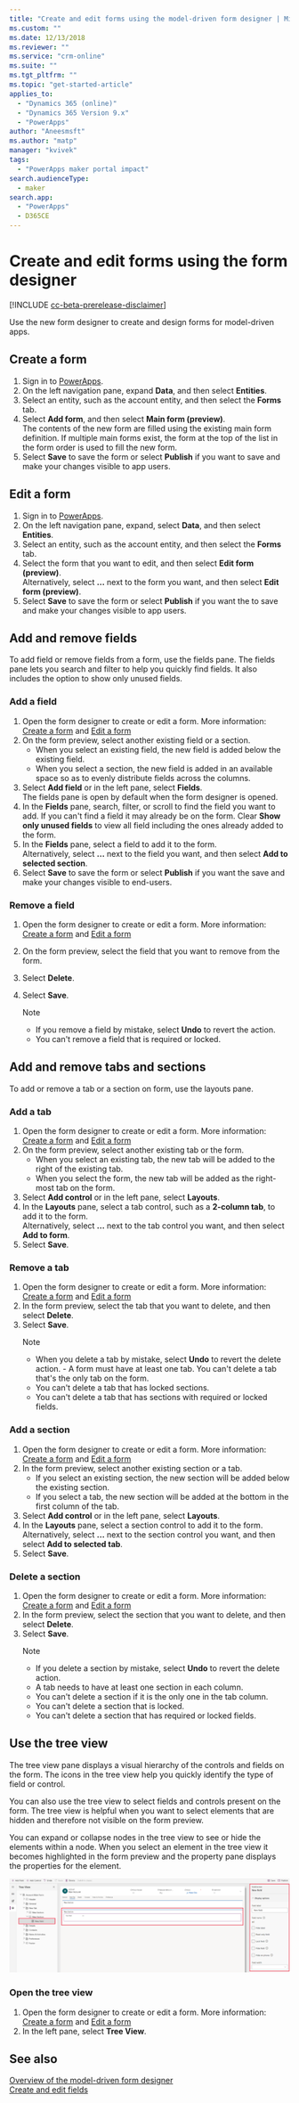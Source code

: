 ```yaml
---
title: "Create and edit forms using the model-driven form designer | MicrosoftDocs"
ms.custom: ""
ms.date: 12/13/2018
ms.reviewer: ""
ms.service: "crm-online"
ms.suite: ""
ms.tgt_pltfrm: ""
ms.topic: "get-started-article"
applies_to: 
  - "Dynamics 365 (online)"
  - "Dynamics 365 Version 9.x"
  - "PowerApps"
author: "Aneesmsft"
ms.author: "matp"
manager: "kvivek"
tags: 
  - "PowerApps maker portal impact"
search.audienceType: 
  - maker
search.app: 
  - "PowerApps"
  - D365CE
---
```


# Create and edit forms using the form designer 
[!INCLUDE [cc-beta-prerelease-disclaimer](../../includes/cc-beta-prerelease-disclaimer.md)]

Use the new form designer to create and design forms for model-driven apps.

## Create a form 
1. Sign in to [PowerApps](https://web.powerapps.com/?utm_source=padocs&utm_medium=linkinadoc&utm_campaign=referralsfromdoc). 
2. On the left navigation pane, expand **Data**, and then select **Entities**. 
3. Select an entity, such as the account entity, and then select the **Forms** tab. 
4. Select **Add form**, and then select **Main form (preview)**.     
    The contents of the new form are filled using the existing main form definition. If multiple main forms exist, the form at the top of the list in the form order is used to fill the new form. 
5. Select **Save** to save the form or select **Publish** if you want to save and make your changes visible to app users.  

## Edit a form 
1. Sign in to [PowerApps](https://web.powerapps.com/?utm_source=padocs&utm_medium=linkinadoc&utm_campaign=referralsfromdoc). 
2. On the left navigation pane, expand, select **Data**, and then select **Entities**. 
3. Select an entity, such as the account entity, and then select the **Forms** tab.
4. Select the form that you want to edit, and then select **Edit form (preview)**.  
   Alternatively, select **...** next to the form you want, and then select **Edit form (preview)**. 
5. Select **Save** to save the form or select **Publish** if you want the to save and make your changes visible to app users. 

## Add and remove fields 
To add field or remove fields from a form, use the fields pane. The fields pane lets you search and filter to help you quickly find fields. It also includes the option to show only unused fields. 

### Add a field
1. Open the form designer to create or edit a form. More information: [Create a form](#create-a-form) and [Edit a form](#edit-a-form)
2. On the form preview, select another existing field or a section. 
    - When you select an existing field, the new field is added below the existing field. 
    - When you select a section, the new field is added in an available space so as to evenly distribute fields across the columns. 
3. Select **Add field** or in the left pane, select **Fields**.  
   The fields pane is open by default when the form designer is opened. 
4. In the **Fields** pane, search, filter, or scroll to find the field you want to add. 
   If you can't find a field it may already be on the form. Clear **Show only unused fields** to view all field including the ones already added to the form. 
5. In the **Fields** pane, select a field to add it to the form. <br />
   Alternatively, select **...** next to the field you want, and then select **Add to selected section**. 
6. Select **Save** to save the form or select **Publish** if you want the save and make your changes visible to end-users. 

### Remove a field
1. Open the form designer to create or edit a form. More information: [Create a form](#create-a-form) and [Edit a form](#edit-a-form)
2. On the form preview, select the field that you want to remove from the form. 
3. Select **Delete**. <br />
4. Select **Save**. 

    > [!NOTE]
    >   -  If you remove a field by mistake, select **Undo** to revert the action. 
    >   -  You can't remove a field that is required or locked. 

## Add and remove tabs and sections 
To add or remove a tab or a section on form, use the layouts pane. 

### Add a tab
1. Open the form designer to create or edit a form. More information: [Create a form](#create-a-form) and [Edit a form](#edit-a-form) 
2. On the form preview, select another existing tab or the form. 
    - When you select an existing tab, the new tab will be added to the right of the existing tab. 
    - When you select the form, the new tab will be added as the right-most tab on the form. 
3. Select **Add control** or in the left pane, select **Layouts**.  
4. In the **Layouts** pane, select a tab control, such as a **2-column tab**, to add it to the form. <br />
   Alternatively, select **...** next to the tab control you want, and then select **Add to form**.  
5. Select **Save**. 


### Remove a tab
1. Open the form designer to create or edit a form. More information: [Create a form](#create-a-form) and [Edit a form](#edit-a-form)
2. In the form preview, select the tab that you want to delete, and then select **Delete**. 
3. Select **Save**. 
    > [!NOTE]
    >    - When you delete a tab by mistake, select **Undo** to revert the delete action. 
    >     - A form must have at least one tab. You can't delete a tab that's the only tab on the form. 
    >    - You can't delete a tab that has locked sections. 
    >    - You can't delete a tab that has sections with required or locked fields. 

### Add a section 
1. Open the form designer to create or edit a form. More information: [Create a form](#create-a-form) and [Edit a form](#edit-a-form)
2. In the form preview, select another existing section or a tab. 
    - If you select an existing section, the new section will be added below the existing section. 
    - If you select a tab, the new section will be added at the bottom in the first column of the tab. 
3. Select **Add control** or in the left pane, select **Layouts**.
4. In the **Layouts** pane, select a section control to add it to the form. <br />
   Alternatively, select **...** next to the section control you want, and then select **Add to selected tab**.      
5. Select **Save**. 
 

### Delete a section 
1. Open the form designer to create or edit a form. More information: [Create a form](#create-a-form) and [Edit a form](#edit-a-form) 
2. In the form preview, select the section that you want to delete, and then select **Delete**.  
3. Select **Save**. 
    > [!NOTE]
    >    - If you delete a section by mistake, select **Undo** to revert the delete action. 
    >    - A tab needs to have at least one section in each column.  
    >    - You can't delete a section if it is the only one in the tab column. 
    >    - You can't delete a section that is locked. 
    >    - You can't delete a section that has required or locked fields. 
 
## Use the tree view 
The tree view pane displays a visual hierarchy of the controls and fields on the form. The icons in the tree view help you quickly identify the type of field or control. 

You can also use the tree view to select fields and controls present on the form. The tree view is helpful when you want to select elements that are hidden and therefore not visible on the form preview. 

You can expand or collapse nodes in the tree view to see or hide the elements within a node. When you select an element in the tree view it becomes highlighted in the form preview and the property pane displays the properties for the element. 

   ![Tree view](media/tree-view.png)

### Open the tree view 
1. Open the form designer to create or edit a form. More information: [Create a form](#create-a-form) and [Edit a form](#edit-a-form)  
2. In the left pane, select **Tree View**.

## See also
[Overview of the model-driven form designer](form-designer-overview.md) <br />
[Create and edit fields](../common-data-service/create-edit-field-portal.md)
